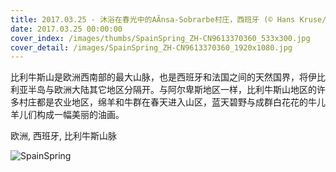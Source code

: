 ```yaml
---
title: 2017.03.25 - 沐浴在春光中的AÃnsa-Sobrarbe村庄，西班牙 (© Hans Kruse/500px)
date: 2017.03.25 00:00:00
cover_index: /images/thumbs/SpainSpring_ZH-CN9613370360_533x300.jpg
cover_detail: /images/SpainSpring_ZH-CN9613370360_1920x1080.jpg
---
```


比利牛斯山是欧洲西南部的最大山脉，也是西班牙和法国之间的天然国界，将伊比利亚半岛与欧洲大陆其它地区分隔开。与阿尔卑斯地区一样，比利牛斯山地区的许多村庄都是农业地区，绵羊和牛群在春天进入山区，蓝天碧野与成群白花花的牛儿羊儿们构成一幅美丽的油画。

欧洲, 西班牙, 比利牛斯山脉

![SpainSpring](/images/SpainSpring_ZH-CN9613370360_1920x1080.jpg)
